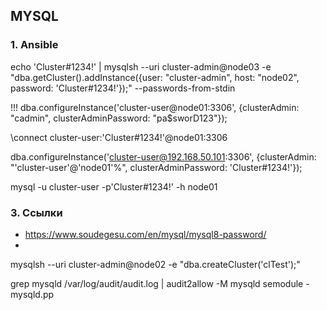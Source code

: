 ## MYSQL

### 1. Ansible

echo 'Cluster#1234!' | mysqlsh --uri cluster-admin@node03 -e "dba.getCluster().addInstance({user: "cluster-admin", host: "node02", password: 'Cluster#1234!'});" --passwords-from-stdin

!!! dba.configureInstance('cluster-user@node01:3306', {clusterAdmin: "cadmin", clusterAdminPassword: "pa$sworD123"});

\connect cluster-user:'Cluster#1234!'@node01:3306

dba.configureInstance('cluster-user@192.168.50.101:3306', {clusterAdmin: "'cluster-user'@'node01'%", clusterAdminPassword: 'Cluster#1234!'});

mysql -u cluster-user -p'Cluster#1234!' -h node01
### 3. Ссылки

- https://www.soudegesu.com/en/mysql/mysql8-password/
- 


mysqlsh --uri cluster-admin@node02 -e "dba.createCluster('clTest');"


grep mysqld /var/log/audit/audit.log | audit2allow -M mysqld
semodule -mysqld.pp